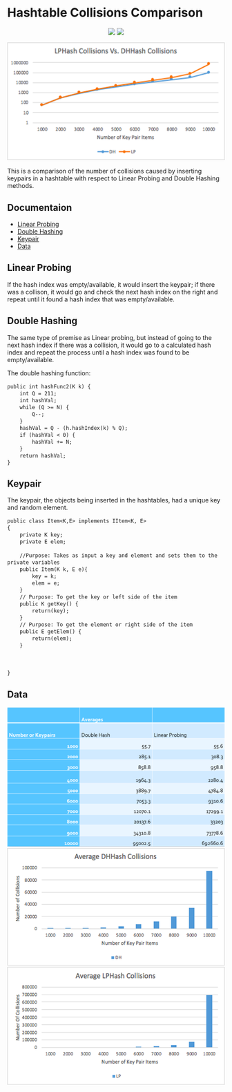 # Hashtable Collisions Comparison

<p align="center">
    <img src="https://img.shields.io/badge/License-MIT-blue.svg" />
    <img src=https://img.shields.io/badge/Made%20with-Java-red.svg />
</p>
<img src="https://github.com/ajay340/Hashtable-Collisions-Comparison/blob/master/pictures/comparison.png" />

This is a comparison of the number of collisions caused by inserting keypairs in a hashtable with respect to Linear Probing and Double Hashing methods.

## Documentaion
* [Linear Probing](#linear-probing)
* [Double Hashing](#double-hashing)
* [Keypair](#keypair)
* [Data](#data)

## Linear Probing

If the hash index was empty/available, it would insert the keypair; if there was a collison, it would go and check the next hash index on the right and repeat until it found a hash index that was empty/available.

## Double Hashing

The same type of premise as Linear probing, but instead of going to the next hash index if there was a collision, it would go to a calculated hash index and repeat the process until a hash index was found to be empty/available.

The double hashing function:
```
public int hashFunc2(K k) {
	int Q = 211;
	int hashVal;
	while (Q >= N) {
		Q--;
	}
	hashVal = Q - (h.hashIndex(k) % Q);
	if (hashVal < 0) {
		hashVal += N;
	}
	return hashVal;
}
```

## Keypair

The keypair, the objects being inserted in the hashtables, had a unique key and random element.

```
public class Item<K,E> implements IItem<K, E>
{
	private K key;
	private E elem;

	//Purpose: Takes as input a key and element and sets them to the private variables
	public Item(K k, E e){ 
		key = k;
		elem = e;
	}
	// Purpose: To get the key or left side of the item
	public K getKey() {
		return(key);
	}
	// Purpose: To get the element or right side of the item
	public E getElem() {
		return(elem);
	}

	

}
```
## Data
<img src="https://github.com/ajay340/Hashtable-Collisions-Comparison/blob/master/pictures/table.PNG" />
<img src="https://github.com/ajay340/Hashtable-Collisions-Comparison/blob/master/pictures/avgdh.png" />
<img src="https://github.com/ajay340/Hashtable-Collisions-Comparison/blob/master/pictures/avglp.png" />

